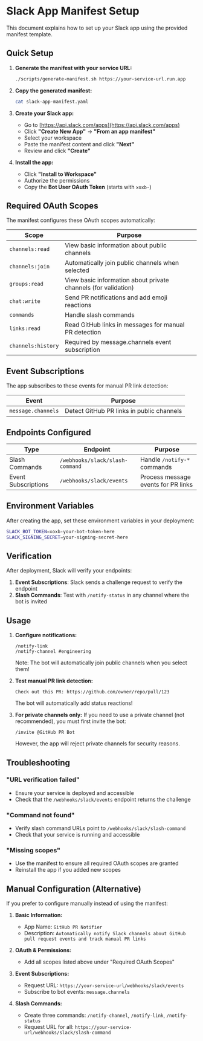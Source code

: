 # Slack App Manifest Setup

This document explains how to set up your Slack app using the provided manifest template.

## Quick Setup

1. **Generate the manifest with your service URL:**
   ```bash
   ./scripts/generate-manifest.sh https://your-service-url.run.app
   ```

2. **Copy the generated manifest:**
   ```bash
   cat slack-app-manifest.yaml
   ```

3. **Create your Slack app:**
   - Go to [https://api.slack.com/apps](https://api.slack.com/apps)
   - Click **"Create New App"** → **"From an app manifest"**
   - Select your workspace
   - Paste the manifest content and click **"Next"**
   - Review and click **"Create"**

4. **Install the app:**
   - Click **"Install to Workspace"**
   - Authorize the permissions
   - Copy the **Bot User OAuth Token** (starts with `xoxb-`)

## Required OAuth Scopes

The manifest configures these OAuth scopes automatically:

| Scope | Purpose |
|-------|---------|
| `channels:read` | View basic information about public channels |
| `channels:join` | Automatically join public channels when selected |
| `groups:read` | View basic information about private channels (for validation) |
| `chat:write` | Send PR notifications and add emoji reactions |
| `commands` | Handle slash commands |
| `links:read` | Read GitHub links in messages for manual PR detection |
| `channels:history` | Required by message.channels event subscription |

## Event Subscriptions

The app subscribes to these events for manual PR link detection:

| Event | Purpose |
|-------|---------|
| `message.channels` | Detect GitHub PR links in public channels |

## Endpoints Configured

| Type | Endpoint | Purpose |
|------|----------|---------|
| Slash Commands | `/webhooks/slack/slash-command` | Handle `/notify-*` commands |
| Event Subscriptions | `/webhooks/slack/events` | Process message events for PR links |

## Environment Variables

After creating the app, set these environment variables in your deployment:

```bash
SLACK_BOT_TOKEN=xoxb-your-bot-token-here
SLACK_SIGNING_SECRET=your-signing-secret-here
```

## Verification

After deployment, Slack will verify your endpoints:

1. **Event Subscriptions**: Slack sends a challenge request to verify the endpoint
2. **Slash Commands**: Test with `/notify-status` in any channel where the bot is invited

## Usage

1. **Configure notifications:**
   ```
   /notify-link
   /notify-channel #engineering
   ```
   Note: The bot will automatically join public channels when you select them!

2. **Test manual PR link detection:**
   ```
   Check out this PR: https://github.com/owner/repo/pull/123
   ```
   The bot will automatically add status reactions!

3. **For private channels only:**
   If you need to use a private channel (not recommended), you must first invite the bot:
   ```
   /invite @GitHub PR Bot
   ```
   However, the app will reject private channels for security reasons.

## Troubleshooting

### "URL verification failed"
- Ensure your service is deployed and accessible
- Check that the `/webhooks/slack/events` endpoint returns the challenge

### "Command not found"
- Verify slash command URLs point to `/webhooks/slack/slash-command`
- Check that your service is running and accessible

### "Missing scopes"
- Use the manifest to ensure all required OAuth scopes are granted
- Reinstall the app if you added new scopes

## Manual Configuration (Alternative)

If you prefer to configure manually instead of using the manifest:

1. **Basic Information:**
   - App Name: `GitHub PR Notifier`
   - Description: `Automatically notify Slack channels about GitHub pull request events and track manual PR links`

2. **OAuth & Permissions:**
   - Add all scopes listed above under "Required OAuth Scopes"

3. **Event Subscriptions:**
   - Request URL: `https://your-service-url/webhooks/slack/events`
   - Subscribe to bot events: `message.channels`

4. **Slash Commands:**
   - Create three commands: `/notify-channel`, `/notify-link`, `/notify-status`
   - Request URL for all: `https://your-service-url/webhooks/slack/slash-command`